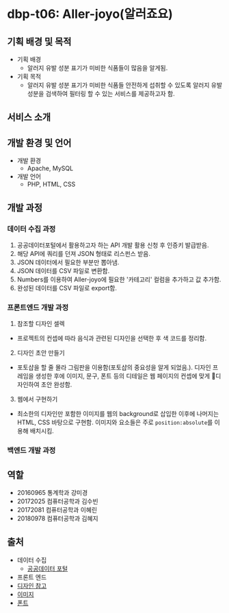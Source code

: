 # dbp-t06: Aller-joyo(알러죠요)

## 기획 배경 및 목적
* 기획 배경
  * 알러지 유발 성분 표기가 미비한 식품들이 많음을 알게됨.
* 기획 목적
  * 알러지 유발 성분 표기가 미비한 식품들 안전하게 섭취할 수 있도록 알러지 유발 성분을 검색하여 필터링 할 수 있는 서비스를 제공하고자 함.

## 서비스 소개

## 개발 환경 및 언어
* 개발 환경
  * Apache, MySQL
* 개발 언어
  * PHP, HTML, CSS

## 개발 과정
### 데이터 수집 과정
1. 공공데이터포털에서 활용하고자 하는 API 개발 활용 신청 후 인증키 발급받음.
2. 해당 API에 쿼리를 던져 JSON 형태로 리스펀스 받음.
3. JSON 데이터에서 필요한 부분만 뽑아냄.
4. JSON 데이터를 CSV 파일로 변환함.
5. Numbers를 이용하여 Aller-joyo에 필요한 '카테고리' 컬럼을 추가하고 값 추가함.
6. 완성된 데이터를 CSV 파일로 export함.

### 프론트엔드 개발 과정
1. 참조할 디자인 셀렉  
* 프로젝트의 컨셉에 따라 음식과 관련된 디자인을 선택한 후 색 코드를 정리함.
2. 디자인 초안 만들기  
* 포토샵을 할 줄 몰라 그림판을 이용함(포토샵의 중요성을 알게 되었음.). 디자인 프레임을 생성한 후에 이미지, 문구, 폰트 등의 디테일은 웹 페이지의 컨셉에 맞게 디자인하여 초안 완성함.
3. 웹에서 구현하기  
* 최소한의 디자인만 포함한 이미지를 웹의 background로 삽입한 이후에 나머지는 HTML, CSS 바탕으로 구현함. 이미지와 요소들은 주로 `position:absolute`를 이용해 배치시킴.

### 백엔드 개발 과정

## 역할
* 20160965 통계학과 강미경
* 20172025 컴퓨터공학과 김수빈
* 20172081 컴퓨터공학과 이혜린
* 20180978 컴퓨터공학과 김혜지

## 출처
* 데이터 수집
  * [공공데이터 포털](https://data.go.kr/tcs/dss/selectApiDataDetailView.do?publicDataPk=15033303)
* 프론트 엔드
 * [디자인 참고](https://www.behance.net/gallery/105457801/Website-for-peanut-paste-shop-Landing-page?tracking_source=search_projects_appreciations%7Cfood)
 * [이미지](http://pngimg.com)
 * [폰트](http://blog.naver.com/PostView.nhn?blogId=yangwonder&logNo=221934305968&categoryNo=0&parentCategoryNo=34&viewDate=&currentPage=1&postListTopCurrentPage=1&from=search)
